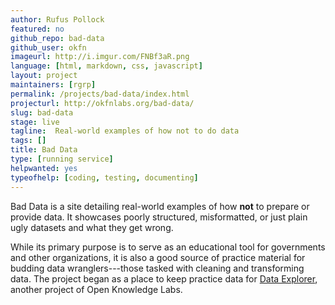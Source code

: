 ```yaml
---
author: Rufus Pollock
featured: no
github_repo: bad-data
github_user: okfn
imageurl: http://i.imgur.com/FNBf3aR.png
language: [html, markdown, css, javascript]
layout: project
maintainers: [rgrp]
permalink: /projects/bad-data/index.html
projecturl: http://okfnlabs.org/bad-data/
slug: bad-data
stage: live
tagline:  Real-world examples of how not to do data
tags: []
title: Bad Data
type: [running service]
helpwanted: yes
typeofhelp: [coding, testing, documenting]
---
```


Bad Data is a site detailing real-world examples of how **not** to
prepare or provide data. It showcases poorly structured, misformatted,
or just plain ugly datasets and what they get wrong.

While its primary purpose is to serve as an educational tool for
governments and other organizations, it is also a good source of
practice material for budding data wranglers---those tasked with
cleaning and transforming data.  The project began as a place to keep
practice data for [Data Explorer](/projects/data-explorer/), another
project of Open Knowledge Labs.
